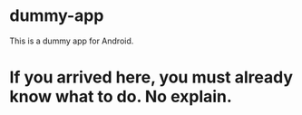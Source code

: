 # dummy-app
This is a dummy app for Android.




















# If you arrived here, you must already know what to do. No explain.
